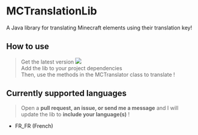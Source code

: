 # MCTranslationLib
A Java library for translating Minecraft elements using their translation key!

## How to use

> Get the latest version [![](https://jitpack.io/v/KeyKatyu/MCTranslationLib.svg)](https://jitpack.io/#KeyKatyu/MCTranslationLib)   
> Add the lib to your project dependencies  
> Then, use the methods in the MCTranslator class to translate !

## Currently supported languages

>Open a **pull request, an issue, or send me a message** and I will update the lib
to **include your language(s)** !
- FR_FR (French)